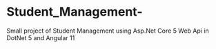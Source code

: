 # Student_Management-
Small project of  Student Management  using Asp.Net Core 5 Web Api in DotNet 5 and Angular 11
